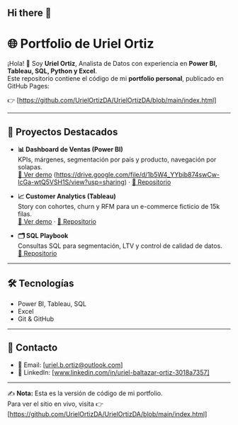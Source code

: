 ## Hi there 👋
# 🌐 Portfolio de Uriel Ortiz

¡Hola! 👋 Soy **Uriel Ortiz**, Analista de Datos con experiencia en **Power BI, Tableau, SQL, Python y Excel**.  
Este repositorio contiene el código de mi **portfolio personal**, publicado en GitHub Pages:

👉 [https://github.com/UrielOrtizDA/UrielOrtizDA/blob/main/index.html] 

---

## 🚀 Proyectos Destacados

- **📊 Dashboard de Ventas (Power BI)**  
  KPIs, márgenes, segmentación por país y producto, navegación por solapas.  
  [🔗 Ver demo](https://app.powerbi.com/...) (https://drive.google.com/file/d/1b5W4_YYbib874swCw-lcGa-wtQ5VSH1S/view?usp=sharing) · [📂 Repositorio](https://github.com/TUUSUARIO/REPO1)

- **📈 Customer Analytics (Tableau)**  
  Story con cohortes, churn y RFM para un e-commerce ficticio de 15k filas.  
  [🔗 Ver demo](https://public.tableau.com/...) · [📂 Repositorio](https://github.com/TUUSUARIO/REPO2)

- **🗂️ SQL Playbook**  
  Consultas SQL para segmentación, LTV y control de calidad de datos.  
  [📂 Repositorio](https://github.com/TUUSUARIO/REPO3)

---

## 🛠️ Tecnologías
- Power BI, Tableau, SQL  
- Excel  
- Git & GitHub  

---

## 📩 Contacto
- 📧 Email: [uriel.b.ortiz@outlook.com] 
- 🔗 LinkedIn: [www.linkedin.com/in/uriel-baltazar-ortiz-3018a7357]

---

✍️ **Nota:** Esta es la versión de código de mi portfolio.  
Para ver el sitio en vivo, visita 👉 [https://github.com/UrielOrtizDA/UrielOrtizDA/blob/main/index.html] 

<!--
**UrielOrtizDA/UrielOrtizDA** is a ✨ _special_ ✨ repository because its `README.md` (this file) appears on your GitHub profile.

Here are some ideas to get you started:

- 🔭 I’m currently working on ...
- 🌱 I’m currently learning ...
- 👯 I’m looking to collaborate on ...
- 🤔 I’m looking for help with ...
- 💬 Ask me about ...
- 📫 How to reach me: ...
- 😄 Pronouns: ...
- ⚡ Fun fact: ...
-->
